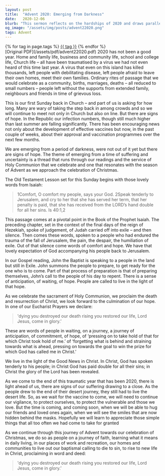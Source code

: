 ```yaml
---
layout: post
title:  "Advent 2020: Emerging from Darkness"
date:   2020-12-06
blurb: "This sermon reflects on the hardships of 2020 and draws parallels with the biblical theme of emerging from a time of suffering and uncertainty. It emphasizes the importance of hope, anticipation, and preparation for the coming of Christ. The sermon also encourages the congregation to live in the light of hope, even amidst the ongoing challenges."
og_image: "/assets/img/posts/advent22020.png"
tags: Advent
---    
```

<div class="tag-pills">
    {% for tag in page.tags %}
    <a href="{{ site.baseurl }}/tag/{{ tag | slugify }}" class="tag-pill">{{ tag }}</a>
    {% endfor %}
</div>
[Original PDF](/assets/pdf/advent22020.pdf)
2020 has not been a good year. Home and family life, business and community life, school and college life, Church life – all have been traumatised by a virus we had not even heard of this time last year. A virus that even on this island has killed thousands, left people with debilitating disease, left people afraid to leave their own homes, meet their own families. Ordinary rites of passage that we would celebrate as a community, births, marriages, deaths – all reduced to small numbers – people left without the supports from extended family, neighbours and friends in time of grievous loss.

This is our first Sunday back in Church – and part of us is asking for how long. Many are wary of taking the step back in among crowds and so we will continue to meet not only in Church but also on line. But there are signs of hope. In the Republic our infection numbers, though still much higher than last summer are falling significantly. There has been encouraging news not only about the development of effective vaccines but now, in the past couple of weeks, about their approval and vaccination programmes over the next few months.

We are emerging from a period of darkness, were not out of it yet but there are signs of hope. The theme of emerging from a time of suffering and uncertainty is a thread that runs through our readings and the service of Holy Communion that we celebrate and one that resonates with the season of Advent as we approach the celebration of Christmas.

The Old Testament Lesson set for this Sunday begins with those lovely words from Isaiah:

> 1Comfort, O comfort my people, says your God.
> 2Speak tenderly to Jerusalem, and cry to her that she has served her term, that her penalty is paid, that she has received from the LORD’s hand double for all her sins. Is 40:1,2

This passage comes at a pivotal point in the Book of the Prophet Isaiah. The preceding chapter, set in the context of the final days of the reign of Hezekiah, spoke of judgement, of Judah carried off into exile – and then silence. Then comes these words, spoken to a people who had endured the trauma of the fall of Jerusalem, the pain, the despair, the humiliation of exile. Out of that silence come words of comfort and hope. We have that lovely expectation of God accompanying his people back to Jerusalem.

In our Gospel reading, John the Baptist is speaking to a people in the land but still in Exile. John summons the people to prepare, to get ready for the one who is to come. Part of that process of preparation is that of preparing themselves, John’s call to the people of his day to repent. There is a sense of anticipation, of waiting, of hope. People are called to live in the light of that hope.

As we celebrate the sacrament of Holy Communion, we proclaim the death and resurrection of Christ, we look forward to the culmination of our hope. In one of our Eucharist Prayers we declare:

> 'dying you destroyed our death rising you restored our life, Lord Jesus, come in glory.’

These are words of people in waiting, on a journey, a journey of anticipation, of commitment, of hope, of ‘pressing on to take hold of that for which Christ took hold of me.’ of ‘forgetting what is behind and straining towards what is ahead, pressing on towards the goal to win the prize for which God has called me in Christ.’

We live in the light of the Good News in Christ. In Christ, God has spoken tenderly to his people; in Christ God has paid double for all their sins; in Christ the glory of the Lord has been revealed.

As we come to the end of this traumatic year that has been 2020, there is light ahead of us, there are signs of our suffering drawing to a close. As the people drew to the end of their desert journey, they still had to live the desert life. So, as we wait for the vaccine to come, we will need to continue our vigilance, to protect ourselves, to protect the vulnerable and those we love. But the time is coming, and coming soon, when we will be able to hug our friends and loved ones again, when we will see the smiles that are now hidden behind the masks. Hopefully we will learn to appreciate those simple things that all too often we had come to take for granted

As we continue through this journey of Advent towards our celebration of Christmas, we do so as people on a journey of faith, learning what it means in daily living, in our places of work and recreation, our homes and communities to live out our baptismal calling to die to sin, to rise to new life in Christ, proclaiming in word and deed:

> 'dying you destroyed our death rising you restored our life, Lord Jesus, come in glory.’
